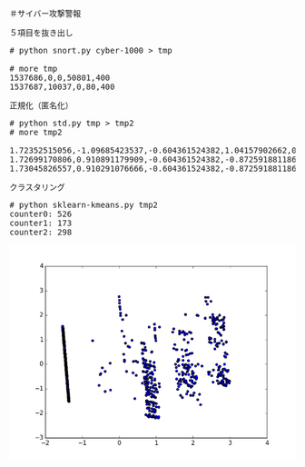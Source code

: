 ＃サイバー攻撃警報

５項目を抜き出し

<pre>
# python snort.py cyber-1000 > tmp

# more tmp
1537686,0,0,50801,400
1537687,10037,0,80,400
</pre>

正規化（匿名化）

<pre>
# python std.py tmp > tmp2
# more tmp2

1.72352515056,-1.09685423537,-0.604361524382,1.04157902662,0.438163012674
1.72699170806,0.910891179909,-0.604361524382,-0.872591881186,0.438163012674
1.73045826557,0.910291076666,-0.604361524382,-0.872591881186,0.438163012674
</pre>

クラスタリング

<pre>
# python sklearn-kmeans.py tmp2
counter0: 526
counter1: 173
counter2: 298
</pre>

<img src="pca-4.png">